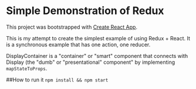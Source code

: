 # Simple Demonstration of Redux

This project was bootstrapped with [Create React App](https://github.com/facebookincubator/create-react-app).

This is my attempt to create the simplest example of using Redux + React. It is a synchronous example that has one action, one reducer. 

DisplayContainer is a "container" or "smart" component that connects with Display (the "dumb" or "presentational" component" by implementing `mapStateToProps`.

##How to run it 
`npm install && npm start`
